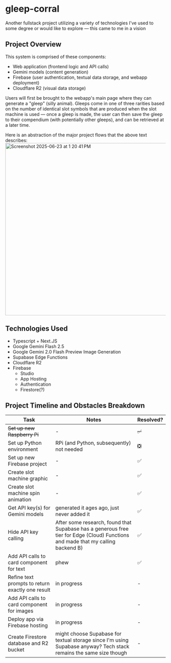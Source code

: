 # gleep-corral
Another fullstack project utilizing a variety of technologies I've used to some degree or would like to explore — this came to me in a vision

## Project Overview
This system is comprised of these components:
- Web application (frontend logic and API calls)
- Gemini models (content generation)
- Firebase (user authentication, textual data storage, and webapp deployment)
- Cloudflare R2 (visual data storage)

Users will first be brought to the webapp's main page where they can generate a "gleep" (silly animal). Gleeps come in one of three rarities based on the number of identical slot symbols that are produced when the slot machine is used — once a gleep is made, the user can then save the gleep to their compendium (with potentially other gleeps), and can be retrieved at a later time.


Here is an abstraction of the major project flows that the above text describes:
<img width="948" height="542" alt="Screenshot 2025-06-23 at 1 20 41 PM" src="https://github.com/user-attachments/assets/51c0f68e-16b7-4463-86f2-a26223b6ec05" />


## Technologies Used
- Typescript + Next.JS
- Google Gemini Flash 2.5
- Google Gemini 2.0 Flash Preview Image Generation
- Supabase Edge Functions
- Cloudflare R2
- Firebase
    - Studio
    - App Hosting
    - Authentication
    - Firestore(?)

## Project Timeline and Obstacles Breakdown
Task | Notes | Resolved?
--- | --- | ---
~~Set up new Raspberry Pi~~ | - | ~~✅~~
Set up Python environment | RPi (and Python, subsequently) not needed | ❎
Set up new Firebase project | - | ✅
Create slot machine graphic | - | ✅
Create slot machine spin animation | - | ✅
Get API key(s) for Gemini models | generated it ages ago, just never added it | ✅
Hide API key calling | After some research, found that Supabase has a generous free tier for Edge (Cloud) Functions and made that my calling backend B) | ✅
Add API calls to card component for text | phew | ✅
Refine text prompts to return exactly one result | in progress | -
Add API calls to card component for images | in progress | -
Deploy app via Firebase hosting | in progress | -
Create Firestore database and R2 bucket | might choose Supabase for textual storage since I'm using Supabase anyway? Tech stack remains the same size though | -


